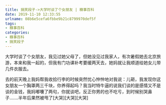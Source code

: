 ```yaml
---
title: 搞笑段子->大学时谈了个女朋友 | 糗事百科
date: 2019-11-10 12:33:55
urlname: 08b6e5cefa6fbbe9b21c8799970def5f
tags: 
- 糗事百科
categories:
- 糗事百科
- 搞笑段子
---
```

大学时谈了个女朋友，我见过她父母了，但她没见过我家人，有次暑假她去北京旅游，本来和我一起的，但我有门功课补考要缓两天去，她妈就让我顺道给她女儿带几件衣服去。

去的前天晚上我妈帮我收拾行李的时候突然忧心忡忡地对我说：儿砸，我发现你这女朋友一个胸罩两三千块，你养得起吗？我当时特牛逼的说我们谈的是感情又不是谈的金钱，我妈嘟囔了两句，你就谈吧，反正你男的也不吃亏，到时候别哭鼻子.......半年后果然被甩了[大哭][大哭][大哭]


